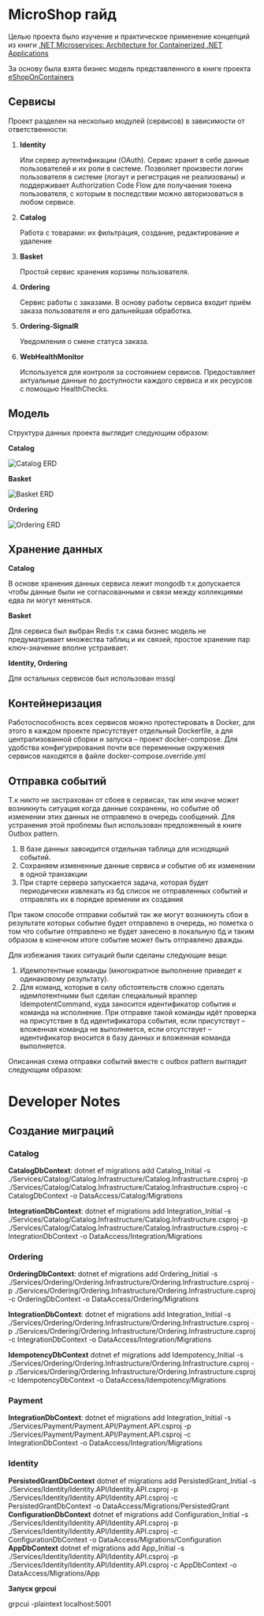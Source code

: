 # MicroShop гайд

Целью проекта было изучение и практическое применение концепций из книги [.NET Microservices: Architecture for Containerized .NET Applications](https://docs.microsoft.com/en-us/dotnet/architecture/microservices/)

За основу была взята бизнес модель представленного в книге проекта [eShopOnContainers](https://github.com/dotnet-architecture/eShopOnContainers)

## Сервисы

Проект разделен на несколько модулей (сервисов) в зависимости от ответственности:

1. **Identity** 
	
	Или сервер аутентификации (OAuth).  Сервис хранит в себе данные пользователей и их роли в системе. Позволяет произвести логин пользователя в системе (логаут и регистрация не 	реализованы) и поддерживает Authorization Code Flow для получаения токена пользователя, с которым в последствии можно авторизоваться в любом сервисе.

2. **Catalog**

	Работа с товарами: их фильтрация, создание, редактирование и удаление

3. **Basket**

	Простой сервис хранения корзины пользователя.

4. **Ordering**

	Сервис работы с заказами. В основу работы сервиса входит приём заказа пользователя и его дальнейшая обработка.

5. **Ordering-SignalR**

	Уведомления о смене статуса заказа.

6. **WebHealthMonitor**

	Используется для контроля за состоянием сервисов. Предоставляет актуальные данные по доступности каждого сервиса и их ресурсов с помощью HealthChecks.


## Модель
Структура данных проекта выглядит следующим образом:

**Catalog**

![Catalog ERD](https://github.com/ART4S/MicroShop/blob/master/Resources/Catalog%20ERD.PNG)

**Basket**

![Basket ERD](https://github.com/ART4S/MicroShop/blob/master/Resources/Basket%20ERD.PNG)

**Ordering**

![Ordering ERD](https://github.com/ART4S/MicroShop/blob/master/Resources/Ordering%20ERD.PNG)

## Хранение данных

**Catalog**

В основе хранения данных сервиса лежит mongodb т.к допускается чтобы данные были не согласованными и связи между коллекциями едва ли могут меняться.

**Basket**

Для сервиса был выбран Redis т.к сама бизнес модель не предуматривает множества таблиц и их связей, простое хранение пар ключ-значение вполне устраивает.

**Identity, Ordering**

Для остальных сервисов был использован mssql

## Контейнеризация

Работоспособность всех сервисов можно протестировать в Docker, для этого в каждом проекте присутствует отдельный Dockerfile, а для централизованной сборки и запуска – проект docker-compose.
Для удобства конфигурирования почти все переменные окружения сервисов находятся в файле docker-compose.override.yml

## Отправка событий

Т.к никто не застрахован от сбоев в сервисах, так или иначе может возникнуть ситуация когда данные сохранены, но событие об изменении этих данных не отправлено в очередь сообщений. Для устранения этой проблемы был использован предложенный в книге Outbox pattern.
1.	В базе данных завоидится отдельная таблица для исходящий событий.
2.	Сохраняем измененные данные сервиса и событие об их изменении в одной транзакции
3.	При старте сервера запускается задача, которая будет периодически извлекать из бд список не отправленных событий и отправлять их в порядке времении их создания

При таком способе отправки событий так же могут возникнуть сбои в результате которых событие будет отправлено в очередь, но пометка о том что событие отправлено не будет занесено в локальную бд и таким образом в конечном итоге событие может быть отправлено дважды.

Для избежания таких ситуаций были сделаны следующие вещи:

1.	Идемпотентные команды (многократное выполнение приведет к одинаковому результату).
2.	Для команд, которые в силу обстоятельств сложно сделать идемпотентными был сделан специальный враппер IdempotentCommand, куда заносится идентификатор события и команда на исполнение. При отправке такой команды идёт проверка на присутствие в бд идентификатора события, если присутствут – вложенная команда не выполняется, если отсутствует – идентификатор вносится в базу данных и вложенная команда выполняется.

Описанная схема отправки событий вместе с outbox pattern выглядит следующим образом:


# Developer Notes

## Создание миграций

### Catalog
**CatalogDbContext**: dotnet ef migrations add Catalog_Initial -s ./Services/Catalog/Catalog.Infrastructure/Catalog.Infrastructure.csproj -p ./Services/Catalog/Catalog.Infrastructure/Catalog.Infrastructure.csproj -c CatalogDbContext -o DataAccess/Catalog/Migrations

**IntegrationDbContext**: dotnet ef migrations add Integration_Initial -s ./Services/Catalog/Catalog.Infrastructure/Catalog.Infrastructure.csproj -p ./Services/Catalog/Catalog.Infrastructure/Catalog.Infrastructure.csproj -c IntegrationDbContext -o DataAccess/Integration/Migrations

### Ordering
**OrderingDbContext**: dotnet ef migrations add Ordering_Initial -s ./Services/Ordering/Ordering.Infrastructure/Ordering.Infrastructure.csproj -p ./Services/Ordering/Ordering.Infrastructure/Ordering.Infrastructure.csproj -c OrderingDbContext -o DataAccess/Ordering/Migrations

**IntegrationDbContext**: dotnet ef migrations add Integration_Initial -s ./Services/Ordering/Ordering.Infrastructure/Ordering.Infrastructure.csproj -p ./Services/Ordering/Ordering.Infrastructure/Ordering.Infrastructure.csproj -c IntegrationDbContext -o DataAccess/Integration/Migrations

**IdempotencyDbContext** dotnet ef migrations add Idempotency_Initial -s ./Services/Ordering/Ordering.Infrastructure/Ordering.Infrastructure.csproj -p ./Services/Ordering/Ordering.Infrastructure/Ordering.Infrastructure.csproj -c IdempotencyDbContext -o DataAccess/Idempotency/Migrations

### Payment
**IntegrationDbContext**: dotnet ef migrations add Integration_Initial -s ./Services/Payment/Payment.API/Payment.API.csproj -p ./Services/Payment/Payment.API/Payment.API.csproj -c IntegrationDbContext -o DataAccess/Integration/Migrations


### Identity
**PersistedGrantDbContext** dotnet ef migrations add PersistedGrant_Initial -s ./Services/Identity/Identity.API/Identity.API.csproj -p ./Services/Identity/Identity.API/Identity.API.csproj -c PersistedGrantDbContext -o DataAccess/Migrations/PersistedGrant
**ConfigurationDbContext** dotnet ef migrations add Configuration_Initial  -s ./Services/Identity/Identity.API/Identity.API.csproj -p ./Services/Identity/Identity.API/Identity.API.csproj -c ConfigurationDbContext -o DataAccess/Migrations/Configuration
**AppDbContext** dotnet ef migrations add App_Initial -s ./Services/Identity/Identity.API/Identity.API.csproj -p ./Services/Identity/Identity.API/Identity.API.csproj -c AppDbContext -o DataAccess/Migrations/App

**Запуск grpcui**

grpcui -plaintext localhost:5001

